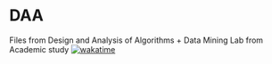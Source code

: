 # DAA
Files from Design and Analysis of Algorithms + Data Mining Lab from Academic study 
[![wakatime](https://wakatime.com/badge/github/Kaushik-Ss/DAA.svg)](https://wakatime.com/badge/github/Kaushik-Ss/DAA)

